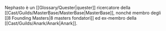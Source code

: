 Nephasto è un [[Glossary/Quester|quester]] ricercatore della [[Cast/Guilds/MasterBase/MasterBase|MasterBase]], nonché membro degli [[8 Founding Masters|8 masters fondatori]] ed ex-membro della [[Cast/Guilds/Anark/Anark|Anark]].
